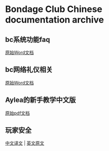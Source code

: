 # Bondage Club Chinese documentation archive

## bc系统功能faq
[原始Word文档](https://flameshare.azureedge.net/bondage-club/bc系统功能faq.docx)

## bc网络礼仪相关
[原始Word文档](https://flameshare.azureedge.net/bondage-club/bc网络礼仪相关.docx)

## Aylea的新手教学中文版
[原始pdf文档](https://flameshare.azureedge.net/bondage-club/Aylea的新手教学中文版.pdf)

## 玩家安全
[中文译文](https://github.com/Anonymous-WghrYkBGUjBt/bondage-club-chinese-docs/blob/main/bondage-college-wiki/player-safety.md) | [英文原文](https://github.com/Ben987/Bondage-College/wiki/Player-Safety)
